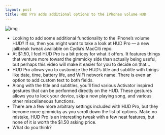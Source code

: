 ```yaml
---
layout: post
title: HUD Pro adds additional options to the iPhones volume HUD
---
```

![img](http://media.idownloadblog.com/wp-content/uploads/2012/12/HUD-Pro-Screenshot.jpg)
* Looking to add some additional functionality to the iPhone’s volume HUD? If so, then you might want to take a look at HUD Pro — a new jailbreak tweak available on Cydia’s MacCiti repo.
* At $1.50, I feel HUD Pro is a bit pricey for what it offers. It features things that venture more toward the gimmicky side than actually being useful, but perhaps this video will make it easier for you to decide on that…
* HUD Pro allows you to customize the HUD’s title and subtitle with things like date, time, battery life, and WiFi network name. There is even an option to add custom text to both fields.
* Along with the title and subtitles, you’ll find various Activator inspired gestures that can be performed directly on the HUD. These gestures allows you to lock your device, skip a now playing song, and various other miscellaneous functions.
* There are a few more arbitrary settings included with HUD Pro, but they become more gimmicky as you scroll down the list of options. Make no mistake, HUD Pro is an interesting tweak with a few neat features, but none of it is worth the $1.50 asking price.
* What do you think?

